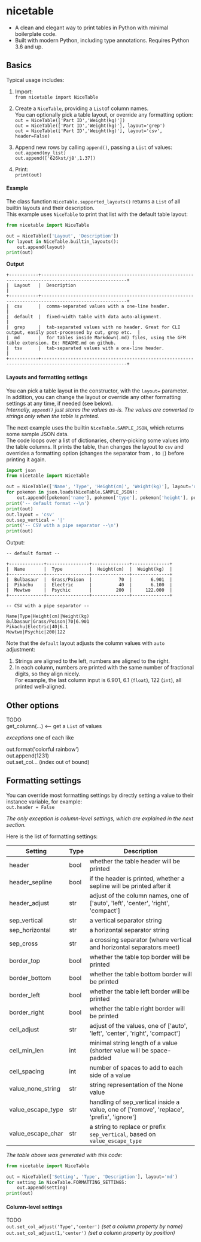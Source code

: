 # nicetable
* A clean and elegant way to print tables in Python with minimal boilerplate code.
* Built with modern Python, including type annotations. Requires Python 3.6 and up.

## Basics
Typical usage includes:
1. Import:  
`from nicetable import NiceTable`

2. Create a `NiceTable`, providing a `List`of column names.  
You can optionally pick a table layout, or override any formatting option:  
`out = NiceTable(['Part ID','Weight(kg)'])`  
`out = NiceTable(['Part ID','Weight(kg)'], layout='grep')`  
`out = NiceTable(['Part ID','Weight(kg)'], layout='csv', header=False)`  

3. Append new rows by calling `append()`, passing a `List` of values:  
`out.append(my_list)`  
`out.append(['626kst/j8',1.37])`  

4. Print:  
`print(out)`

#### Example
The class function `NiceTable.supported_layouts()` returns a `List` of all builtin layouts and their description.  
This example uses `NiceTable` to print that list with the default table layout:
````python
from nicetable import NiceTable

out = NiceTable(['Layout', 'Description'])
for layout in NiceTable.builtin_layouts():
    out.append(layout)
print(out)
````
**Output**
````
+-----------+------------------------------------------------------------------------------------------------------+
|  Layout   |  Description                                                                                         |
+-----------+------------------------------------------------------------------------------------------------------+
|  csv      |  comma-separated values with a one-line header.                                                      |
|  default  |  fixed-width table with data auto-alignment.                                                         |
|  grep     |  tab-separated values with no header. Great for CLI output, easily post-processed by cut, grep etc.  |
|  md       |  for tables inside Markdown(.md) files, using the GFM table extension. Ex: README.md on github.      |
|  tsv      |  tab-separated values with a one-line header.                                                        |
+-----------+------------------------------------------------------------------------------------------------------+
````
#### Layouts and formatting settings
You can pick a table layout in the constructor, with the `layout=` parameter.  
In addition, you can change the layout or override any other formatting settings at any time, if needed (see below).  
*Internally, `append()` just stores the values as-is.
The values are converted to strings only when the table is printed.*  

The next example uses the builtin `NiceTable.SAMPLE_JSON`, which returns some sample JSON data.  
The code loops over a list of dictionaries, cherry-picking some values into the table columns.
It prints the table, than changes the layout to `csv` and overrides a formatting option
(changes the separator from `,` to `|`) before printing it again.
````python
import json
from nicetable import NiceTable

out = NiceTable(['Name', 'Type', 'Height(cm)', 'Weight(kg)'], layout='default')
for pokemon in json.loads(NiceTable.SAMPLE_JSON):
    out.append([pokemon['name'], pokemon['type'], pokemon['height'], pokemon['weight']])
print('-- default format --\n')
print(out)
out.layout = 'csv'
out.sep_vertical = '|'
print('-- CSV with a pipe separator --\n')
print(out)
`````
Output:
````
-- default format --

+-------------+----------------+--------------+--------------+
|  Name       |  Type          |  Height(cm)  |  Weight(kg)  |
+-------------+----------------+--------------+--------------+
|  Bulbasaur  |  Grass/Poison  |          70  |       6.901  |
|  Pikachu    |  Electric      |          40  |       6.100  |
|  Mewtwo     |  Psychic       |         200  |     122.000  |
+-------------+----------------+--------------+--------------+

-- CSV with a pipe separator --

Name|Type|Height(cm)|Weight(kg)
Bulbasaur|Grass/Poison|70|6.901
Pikachu|Electric|40|6.1
Mewtwo|Psychic|200|122
````
Note that the `default` layout adjusts the column values with `auto` adjustment:
1. Strings are aligned to the left, numbers are aligned to the right.
2. In each column, numbers are printed with the same number of fractional digits, so they align nicely.  
For example, the last column input is 6.901, 6.1 (`float`), 122 (`int`), all printed well-aligned.

## Other options
TODO  
get_column(...)  <-- get a `List` of values

*exceptions*
one of each like

out.format('colorful rainbow')  
out.append(1231)  
out.set_col... (index out of bound)  

## Formatting settings
You can override most formatting settings  by directly setting a value to their instance variable, for example:  
`out.header = False`   

*The only exception is column-level settings, which are explained in the next section.*  

Here is the list of formatting settings:

|  Setting            |  Type  |  Description                                                                                |
|---------------------|--------|---------------------------------------------------------------------------------------------|
|  header             |  bool  |  whether the table header will be printed                                                   |
|  header_sepline     |  bool  |  if the header is printed, whether a sepline will be printed after it                       |
|  header_adjust      |  str   |  adjust of the column names, one of ['auto', 'left', 'center', 'right', 'compact']          |
|  sep_vertical       |  str   |  a vertical separator string                                                                |
|  sep_horizontal     |  str   |  a horizontal separator string                                                              |
|  sep_cross          |  str   |  a crossing separator (where vertical and horizontal separators meet)                       |
|  border_top         |  bool  |  whether the table top border will be printed                                               |
|  border_bottom      |  bool  |  whether the table bottom border will be printed                                            |
|  border_left        |  bool  |  whether the table left border will be printed                                              |
|  border_right       |  bool  |  whether the table right border will be printed                                             |
|  cell_adjust        |  str   |  adjust of the values, one of ['auto', 'left', 'center', 'right', 'compact']                |
|  cell_min_len       |  int   |  minimal string length of a value (shorter value will be space-padded                       |
|  cell_spacing       |  int   |  number of spaces to add to each side of a value                                            |
|  value_none_string  |  str   |  string representation of the None value                                                    |
|  value_escape_type  |  str   |  handling of sep_vertical inside a value, one of ['remove', 'replace', 'prefix', 'ignore']  |
|  value_escape_char  |  str   |  a string to replace or prefix `sep_vertical`, based on `value_escape_type`                 |

*The table above was generated with this code:*
````python
from nicetable import NiceTable

out = NiceTable(['Setting', 'Type', 'Description'], layout='md')
for setting in NiceTable.FORMATTING_SETTINGS:
    out.append(setting)
print(out)
````

#### Column-level settings
TODO  
`out.set_col_adjust('Type','center')`   *(set a column property by name)*  
`out.set_col_adjust(1,'center')`   *(set a column property by position)* 
